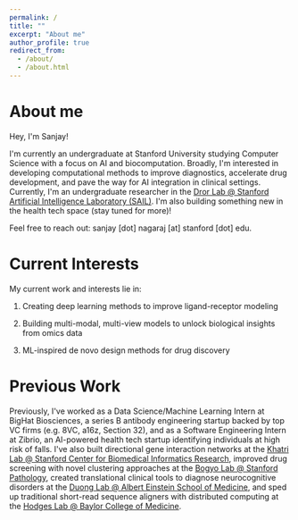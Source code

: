```yaml
---
permalink: /
title: ""
excerpt: "About me"
author_profile: true
redirect_from: 
  - /about/
  - /about.html
---
```


About me
======

Hey, I'm Sanjay!

I'm currently an undergraduate at Stanford University studying Computer Science with a focus on AI and biocomputation. Broadly, I'm interested in developing computational methods to improve diagnostics, accelerate drug development, and pave the way for AI integration in clinical settings. Currently, I'm an undergraduate researcher in the [Dror Lab @ Stanford Artificial Intelligence Laboratory (SAIL)](https://ai.stanford.edu/). I'm also building something new in the health tech space (stay tuned for more)!

Feel free to reach out: sanjay [dot] nagaraj [at] stanford [dot] edu.


Current Interests
======
My current work and interests lie in:

1) Creating deep learning methods to improve ligand-receptor modeling

2) Building multi-modal, multi-view models to unlock biological insights from omics data

3) ML-inspired de novo design methods for drug discovery


Previous Work
======

Previously, I've worked as a Data Science/Machine Learning Intern at BigHat Biosciences, a series B antibody engineering startup backed by top VC firms (e.g. 8VC, a16z, Section 32), and as a Software Engineering Intern at Zibrio, an AI-powered health tech startup identifying individuals at high risk of falls. I've also built  directional gene interaction networks at the [Khatri Lab @ Stanford Center for Biomedical Informatics Research](https://bmir.stanford.edu/), improved drug screening with novel clustering approaches at the [Bogyo Lab @ Stanford Pathology](https://med.stanford.edu/pathology.html), created translational clinical tools to diagnose neurocognitive disorders at the [Duong Lab @ Albert Einstein School of Medicine](https://www.einsteinmed.edu/faculty/16575/tim-duong/), and sped up traditional short-read sequence aligners with distributed computing at the [Hodges Lab @ Baylor College of Medicine](http://www.hodgeslab.org/). 
